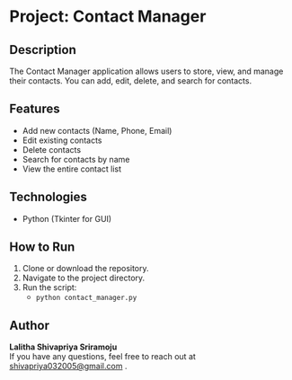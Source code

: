 # Project: Contact Manager

## Description
The Contact Manager application allows users to store, view, and manage their contacts. You can add, edit, delete, and search for contacts.

## Features
- Add new contacts (Name, Phone, Email)
- Edit existing contacts
- Delete contacts
- Search for contacts by name
- View the entire contact list

## Technologies
- Python (Tkinter for GUI)

## How to Run
1. Clone or download the repository.
2. Navigate to the project directory.
3. Run the script:
   - `python contact_manager.py`

## Author
**Lalitha Shivapriya Sriramoju**  
If you have any questions, feel free to reach out at shivapriya032005@gmail.com .
